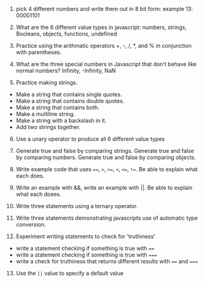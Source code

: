 1. pick 4 different numbers and write them out in 8 bit form:
example 13:
00001101

2. What are the 6 different value types in javascript:
numbers, strings, Booleans, objects, functions, undefined

3. Practice using the arithmatic operators +, -, /, \*, and % in conjunction with parentheses.

4. What are the three special numbers in Javascript that don't behave like normal numbers?
Infinity, -Infinity, NaN

5. Practice making strings. 
 - Make a string that contains single quotes. 
 - Make a string that contains double quotes. 
 - Make a string that contains both. 
 - Make a multiline string.
 - Make a string with a backslash in it.
 - Add two strings together.

6. Use a unary operator to produce all 6 different value types

7. Generate true and false by comparing strings. Generate true and false by comparing numbers. Generate true and false by comparing objects.

8. Write example code that uses `==`, `>`, `>=`, `<`, `<=`, `!=`. Be able to explain what each does.

9. Write an example with &&, write an example with ||. Be able to explain what each doees.

10. Write three statements using a ternary operator.

11. Write three statements demonstrating javascripts use of automatic type conversion.

12. Experiment writing statements to check for 'truthiness'
 - write a statement checking if something is true with `==`
 - write a statement checking if something is true with `===` 
 - write a check for truthiness that returns different results with `==` and `===`

13. Use the `||` value to specify a default value


